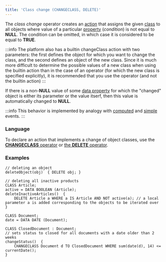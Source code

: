 ```yaml
---
title: 'Class change (CHANGECLASS, DELETE)'
---
```


The *class change* operator creates an [action](Actions.md) that assigns the given [class](Classes.md) to all objects where value of a particular [property](Properties.md) (*condition*) is not equal to **NULL**. The condition can be omitted, in which case it is considered to be equal to **TRUE**.  


:::info
The platform also has a builtin changeClass action with two parameters: the first defines the object for which you want to change the class, and the second defines an object of the new class. Since it is much more difficult to determine the possible values of a new class when using the builtin action than in the case of an operator (for which the new class is specified explicitly), it is recommended that you use the operator (and not the builtin action)
:::

If there is a non-**NULL** value of some [data property](Data_properties_DATA_.md) for which the "changed" object is either its parameter or the value itserf, then this value is automatically changed to **NULL**.


:::info
This behavior is implemented by analogy with [computed](Calculated_events.md) and [simple](Simple_event.md) events.
:::

### Language

To declare an action that implements a change of object classes, use the [**CHANGECLASS** operator](CHANGECLASS_operator.md) or [the **DELETE** operator](DELETE_operator.md).

### Examples

```lsf
// deleting an object
deleteObject(obj)  { DELETE obj; }

// deleting all inactive products
CLASS Article;
active = DATA BOOLEAN (Article);
deleteInactiveArticles()  {
    DELETE Article a WHERE a IS Article AND NOT active(a); // a local parameter a is added corresponding to the objects to be iterated over
}
```


```lsf
CLASS Document;
date = DATA DATE (Document);

CLASS ClosedDocument : Document;
// sets status to closed for all documents with a date older than 2 weeks
changeStatus()  {
    CHANGECLASS Document d TO ClosedDocument WHERE sum(date(d), 14) <= currentDate();
}
```

